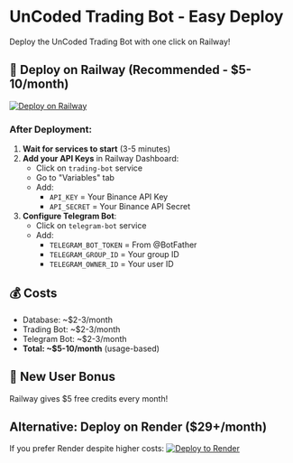# UnCoded Trading Bot - Easy Deploy

Deploy the UnCoded Trading Bot with one click on Railway!

## 🚂 Deploy on Railway (Recommended - $5-10/month)

[![Deploy on Railway](https://railway.app/button.svg)](https://railway.app/template/XXXXXX)

### After Deployment:

1. **Wait for services to start** (3-5 minutes)
2. **Add your API Keys** in Railway Dashboard:
   - Click on `trading-bot` service
   - Go to "Variables" tab
   - Add:
     - `API_KEY` = Your Binance API Key
     - `API_SECRET` = Your Binance API Secret
3. **Configure Telegram Bot**:
   - Click on `telegram-bot` service
   - Add:
     - `TELEGRAM_BOT_TOKEN` = From @BotFather
     - `TELEGRAM_GROUP_ID` = Your group ID
     - `TELEGRAM_OWNER_ID` = Your user ID

## 💰 Costs
- Database: ~$2-3/month
- Trading Bot: ~$2-3/month
- Telegram Bot: ~$2-3/month
- **Total: ~$5-10/month** (usage-based)

## 🎁 New User Bonus
Railway gives $5 free credits every month!

## Alternative: Deploy on Render ($29+/month)
If you prefer Render despite higher costs:
[![Deploy to Render](https://render.com/images/deploy-to-render-button.svg)](https://render.com/deploy?repo=https://github.com/aureumvictoria/uncoded-bot-deploy)